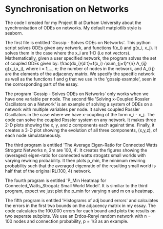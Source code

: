 # Synchronisation on Networks

The code I created for my Project III at Durham University about the synchronisation of ODEs on networks. My default matplotlib style is seaborn.

The first file is entitled 'Gossip - Solves ODEs on Networks'. This python script solves ODEs given any network, and functions f(x_i) and g(x_i, x_j). It solves them in the case where the x_i are 1-D (i.e not vectors). Mathematically, given a user specified network, the program solves the set of coupled ODEs given by: \frac{dx_i}{d t}=f(x_i)+\sum_{j=1}^{n} A_{ij} g(x_i,x_j), where i = 1,..., n; the number of nodes in the network, and A_{i j} are the elements of the adjacency matrix. We specify the specific network as well as the functions f and g that we use in the 'gossip example', seen in the corrosponding part of the essay.

The program 'Gossip - Solves ODEs on Networks' only works when we have one variable per node. The second file 'Solving x-Coupled Rossler Oscillators on a Network' is an example of solving a system of ODEs on a network with multiple variables per node. It solves coupled Rossler Oscillators in the case where we have x-coupling of the form x_i - x_j. The code can solve the coupled Rossler system on any network. It makes three 2-D plots showing the x, y, and z components each against time. Finally, it creates a 3-D plot showing the evolution of all three components, (x,y,z), of each node simulataneously.

The third program is entitled 'The Average Eigen-Ratio for Connected Watts Strogatz Networks n, 2m are 100, 4'. It creates the figures showing the (averaged) eigen-ratio for connected watts strogatz small worlds with varying rewiring probability. It then plots p_min, the minimum rewiring probability such that the averaged eigenratio of the resulting small world is half that of the original RL(100, 4) network.  

The fourth program is entitled 'P_Min Heatmap for Connected_Watts_Strogatz Small World Model'. It is similiar to the third program, expect we just plot the p_min for varying n and m on a heatmap.

The fifth program is entitled 'Histograms of adj bound errors' and calculates the errors in the first two bounds on the adjacency matrix in my essay. The code calculates the 100,000 errors for each bound and plots the results on two seperate subplots. We use an Erdos-Renyi random network with n = 100 nodes and connection probability, p = 1/3 as an example.  


